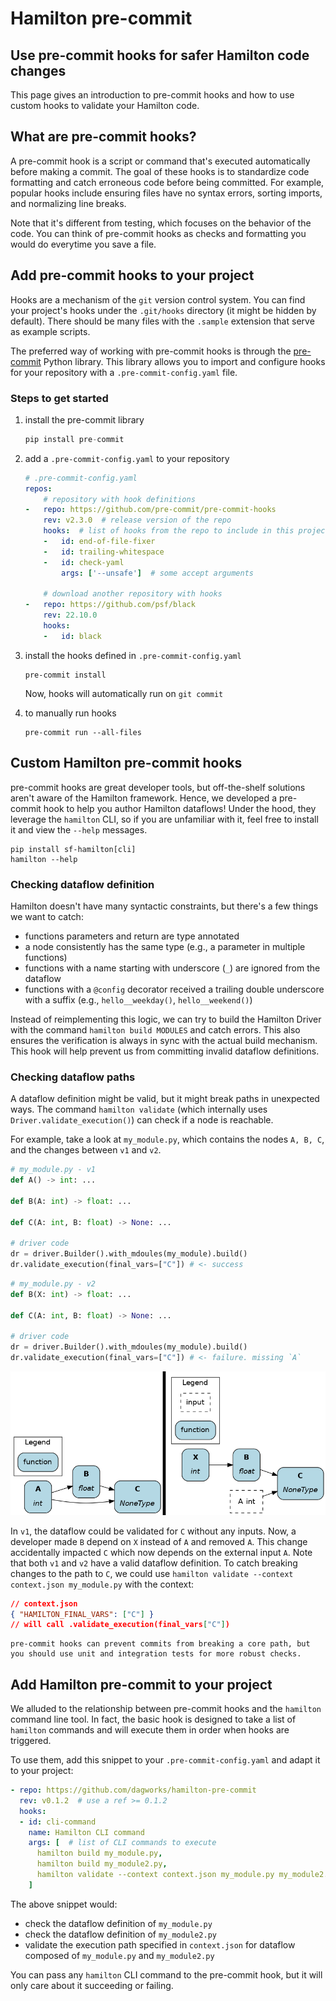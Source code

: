 # Hamilton pre-commit
## Use pre-commit hooks for safer Hamilton code changes

This page gives an introduction to pre-commit hooks and how to use custom hooks to validate your Hamilton code.

## What are pre-commit hooks?
A pre-commit hook is a script or command that's executed automatically before making a commit. The goal of these hooks is to standardize code formatting and catch erroneous code before being committed. For example, popular hooks include ensuring files have no syntax errors, sorting imports, and normalizing line breaks.

Note that it's different from testing, which focuses on the behavior of the code. You can think of pre-commit hooks as checks and formatting you would do everytime you save a file.

## Add pre-commit hooks to your project
Hooks are a mechanism of the `git` version control system. You can find your project's hooks under the `.git/hooks` directory (it might be hidden by default). There should be many files with the `.sample` extension that serve as example scripts.

The preferred way of working with pre-commit hooks is through the [pre-commit](https://pre-commit.com/) Python library. This library allows you to import and configure hooks for your repository with a `.pre-commit-config.yaml` file.

### Steps to get started
1. install the pre-commit library
    ```python
    pip install pre-commit
    ```

2. add a `.pre-commit-config.yaml` to your repository
    ```yaml
    # .pre-commit-config.yaml
    repos:
        # repository with hook definitions
    -   repo: https://github.com/pre-commit/pre-commit-hooks
        rev: v2.3.0  # release version of the repo
        hooks:  # list of hooks from the repo to include in this project
        -   id: end-of-file-fixer
        -   id: trailing-whitespace
        -   id: check-yaml
            args: ['--unsafe']  # some accept arguments

        # download another repository with hooks
    -   repo: https://github.com/psf/black
        rev: 22.10.0
        hooks:
        -   id: black
    ```

3. install the hooks defined in `.pre-commit-config.yaml`
    ```console
    pre-commit install
    ```
    Now, hooks will automatically run on `git commit`

4. to manually run hooks
    ```console
    pre-commit run --all-files
    ```

## Custom Hamilton pre-commit hooks
pre-commit hooks are great developer tools, but off-the-shelf solutions aren't aware of the Hamilton framework. Hence, we developed a pre-commit hook to help you author Hamilton dataflows! Under the hood, they leverage the `hamilton` CLI, so if you are unfamiliar with it, feel free to install it and view the `--help` messages.

```console
pip install sf-hamilton[cli]
hamilton --help
```

### Checking dataflow definition
Hamilton doesn't have many syntactic constraints, but there's a few things we want to catch:
- functions parameters and return are type annotated
- a node consistently has the same type (e.g., a parameter in multiple functions)
- functions with a name starting with underscore (`_`) are ignored from the dataflow
- functions with a `@config` decorator received a trailing double underscore with a suffix (e.g., `hello__weekday()`, `hello__weekend()`)

Instead of reimplementing this logic, we can try to build the Hamilton Driver with the command `hamilton build MODULES` and catch errors. This also ensures the verification is always in sync with the actual build mechanism. This hook will help prevent us from committing invalid dataflow definitions.

### Checking dataflow paths
A dataflow definition might be valid, but it might break paths in unexpected ways. The command `hamilton validate` (which internally uses `Driver.validate_execution()`) can check if a node is reachable.

For example, take a look at `my_module.py`, which contains the nodes `A, B, C`, and the changes between `v1` and `v2`.

```python
# my_module.py - v1
def A() -> int: ...

def B(A: int) -> float: ...

def C(A: int, B: float) -> None: ...

# driver code
dr = driver.Builder().with_mdoules(my_module).build()
dr.validate_execution(final_vars=["C"]) # <- success
```

```python
# my_module.py - v2
def B(X: int) -> float: ...

def C(A: int, B: float) -> None: ...

# driver code
dr = driver.Builder().with_mdoules(my_module).build()
dr.validate_execution(final_vars=["C"]) # <- failure. missing `A`
```

![alt text](_pre-commit/validate_changes.png)

In `v1`, the dataflow could be validated for `C` without any inputs. Now, a developer made `B` depend on `X` instead of `A` and removed `A`. This change accidentally impacted `C` which now depends on the external input `A`. Note that both `v1` and `v2` have a valid dataflow definition. To catch breaking changes to the path to `C`, we could use `hamilton validate --context context.json my_module.py` with the context:

```json
// context.json
{ "HAMILTON_FINAL_VARS": ["C"] }
// will call .validate_execution(final_vars["C"])
```

```{note}
pre-commit hooks can prevent commits from breaking a core path, but you should use unit and integration tests for more robust checks.
```

## Add Hamilton pre-commit to your project
We alluded to the relationship between pre-commit hooks and the `hamilton` command line tool. In fact, the basic hook is designed to take a list of `hamilton` commands and will execute them in order when hooks are triggered.

To use them, add this snippet to your `.pre-commit-config.yaml` and adapt it to your project:

```yaml
- repo: https://github.com/dagworks/hamilton-pre-commit
  rev: v0.1.2  # use a ref >= 0.1.2
  hooks:
  - id: cli-command
    name: Hamilton CLI command
    args: [  # list of CLI commands to execute
      hamilton build my_module.py,
      hamilton build my_module2.py,
      hamilton validate --context context.json my_module.py my_module2.py,
    ]
```

The above snippet would:
- check the dataflow definition of `my_module.py`
- check the dataflow definition of `my_module2.py`
- validate the execution path specified in `context.json` for dataflow composed of `my_module.py` and `my_module2.py`

You can pass any `hamilton` CLI command to the pre-commit hook, but it will only care about it succeeding or failing.
